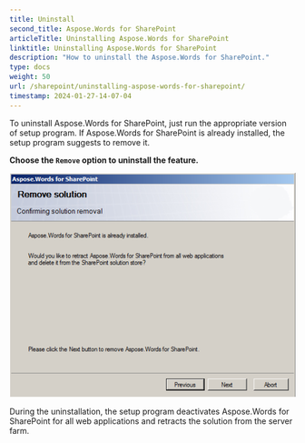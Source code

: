 ```yaml
---
title: Uninstall
second_title: Aspose.Words for SharePoint
articleTitle: Uninstalling Aspose.Words for SharePoint
linktitle: Uninstalling Aspose.Words for SharePoint
description: "How to uninstall the Aspose.Words for SharePoint."
type: docs
weight: 50
url: /sharepoint/uninstalling-aspose-words-for-sharepoint/
timestamp: 2024-01-27-14-07-04
---
```


To uninstall Aspose.Words for SharePoint, just run the appropriate version of setup program. If Aspose.Words for SharePoint is already installed, the setup program suggests to remove it.

**Choose the `Remove` option to uninstall the feature.** 

![todo:image_alt_text](uninstalling-aspose-words-for-sharepoint-1.png)

During the uninstallation, the setup program deactivates Aspose.Words for SharePoint for all web applications and retracts the solution from the server farm.
